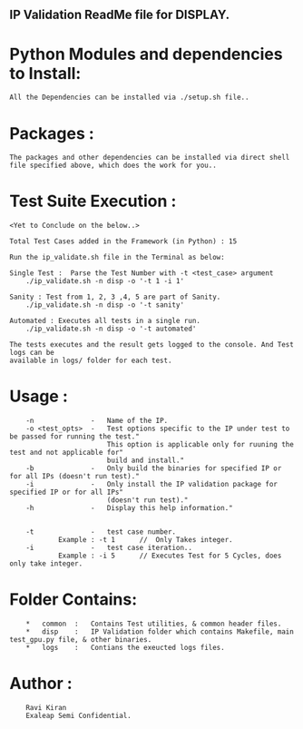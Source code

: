 ## IP Validation ReadMe file for DISPLAY.

Python Modules and dependencies to Install:
==================================
    All the Dependencies can be installed via ./setup.sh file..

Packages :
===================
	The packages and other dependencies can be installed via direct shell file specified above, which does the work for you.. 

Test Suite Execution :
===================
	<Yet to Conclude on the below..>

    Total Test Cases added in the Framework (in Python) : 15
	
	Run the ip_validate.sh file in the Terminal as below:
	
	Single Test :  Parse the Test Number with -t <test_case> argument
		./ip_validate.sh -n disp -o '-t 1 -i 1'	

	Sanity : Test from 1, 2, 3 ,4, 5 are part of Sanity.
		./ip_validate.sh -n disp -o '-t sanity'

	Automated : Executes all tests in a single run.
		./ip_validate.sh -n disp -o '-t automated'

	The tests executes and the result gets logged to the console. And Test logs can be 
	available in logs/ folder for each test.
		
Usage : 
===================
		-n 				-	Name of the IP.
	 	-o <test_opts>  -	Test options specific to the IP under test to be passed for running the test."
    	                  	This option is applicable only for ruuning the test and not applicable for"
    	                   	build and install."
      	-b      	    -   Only build the binaries for specified IP or for all IPs (doesn't run test)."
      	-i  	        -   Only install the IP validation package for specified IP or for all IPs"
        	              	(doesn't run test)."
    	-h              -	Display this help information."


		-t				-	test case number.
				Example : -t 1 		//	Only Takes integer. 
		-i				-	test case iteration..
				Example : -i 5		// Executes Test for 5 Cycles, does only take integer. 
				

Folder Contains:
===================

		*	common 	:	Contains Test utilities, & common header files. 
		*	disp	:   IP Validation folder which contains Makefile, main test_gpu.py file, & other binaries. 
		*	logs	:	Contians the exeucted logs files. 
	

Author :
===================
		Ravi Kiran
		Exaleap Semi Confidential. 